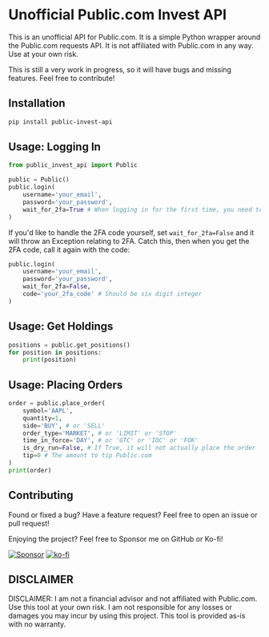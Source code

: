 # Unofficial Public.com Invest API

This is an unofficial API for Public.com. It is a simple Python wrapper around the Public.com requests API. It is not affiliated with Public.com in any way. Use at your own risk.

This is still a very work in progress, so it will have bugs and missing features. Feel free to contribute!

## Installation

```bash
pip install public-invest-api
```

## Usage: Logging In

```python
from public_invest_api import Public

public = Public()
public.login(
    username='your_email',
    password='your_password',
    wait_for_2fa=True # When logging in for the first time, you need to wait for the SMS code
)
```

If you'd like to handle the 2FA code yourself, set `wait_for_2fa=False` and it will throw an Exception relating to 2FA. Catch this, then when you get the 2FA code, call it again with the code:

```python
public.login(
    username='your_email',
    password='your_password',
    wait_for_2fa=False,
    code='your_2fa_code' # Should be six digit integer
)
```

## Usage: Get Holdings

```python
positions = public.get_positions()
for position in positions:
    print(position)
```

## Usage: Placing Orders

```python
order = public.place_order(
    symbol='AAPL',
    quantity=1,
    side='BUY', # or 'SELL'
    order_type='MARKET', # or 'LIMIT' or 'STOP'
    time_in_force='DAY', # or 'GTC' or 'IOC' or 'FOK'
    is_dry_run=False, # If True, it will not actually place the order
    tip=0 # The amount to tip Public.com
)
print(order)
```

## Contributing
Found or fixed a bug? Have a feature request? Feel free to open an issue or pull request!

Enjoying the project? Feel free to Sponsor me on GitHub or Ko-fi!

[![Sponsor](https://img.shields.io/badge/sponsor-30363D?style=for-the-badge&logo=GitHub-Sponsors&logoColor=#white)](https://github.com/sponsors/NelsonDane)
[![ko-fi](https://img.shields.io/badge/Ko--fi-F16061?style=for-the-badge&logo=ko-fi&logoColor=white
)](https://ko-fi.com/X8X6LFCI0)

## DISCLAIMER
DISCLAIMER: I am not a financial advisor and not affiliated with Public.com. Use this tool at your own risk. I am not responsible for any losses or damages you may incur by using this project. This tool is provided as-is with no warranty.
